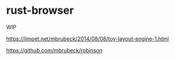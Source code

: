 # rust-browser

WIP

https://limpet.net/mbrubeck/2014/08/08/toy-layout-engine-1.html

https://github.com/mbrubeck/robinson
